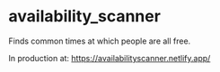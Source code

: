# availability_scanner

Finds common times at which people are all free.

In production at: https://availabilityscanner.netlify.app/

